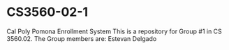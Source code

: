 # CS3560-02-1
Cal Poly Pomona Enrollment System
This is a repository for Group #1 in CS 3560.02. The Group members are: Estevan Delgado
